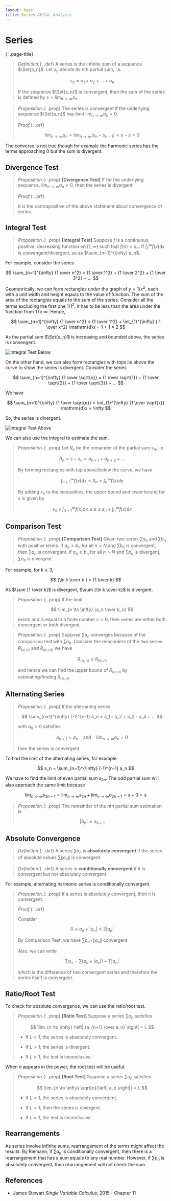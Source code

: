 ```yaml
---
layout: base
title: Series &#124; Analysis
---
```


# Series
{: .page-title}

> *Definition.*{: .def}
> A series is the infinite sum of a sequence $\Set{a_n}$.
> Let $s_n$ denote its $n$th partial sum, i.e.
>
> $$
  s_n = a_1 + a_2 + ... + a_n
  $$
>
> If the sequence $\Set{s_n}$ is convergent, then the sum of the series is defined by $s = \lim_{n \to \infty} s_n$.

> *Proposition.*{: .prop}
> The series is convergent if the underlying sequence $\Set{a_n}$ has limit $\lim_{n \to \infty} a_n = 0$.
>
> *Proof.*{: .prf}
>
> $$
  \lim_{n \to \infty} a_n = \lim_{n \to \infty} (s_n - s_{n-1}) = s - s = 0
  $$

The converse is not true though for example the harmonic series has the terms approaching $0$ but the sum is divergent.

## Divergence Test

> *Proposition.*{: .prop}
> **[Divergence Test]**
> If for the underlying sequence, $\lim_{n \to \infty} a_n \not = 0$, then the series is divergent.
>
> *Proof.*{: .prf}
>
> It is the contrapositive of the above statement about convergence of series.

## Integral Test

> *Proposition.*{: .prop}
> **[Integral Test]**
> Suppose $f$ is a continuous, positive, decreasing function on $[1, \infty)$ such that $f(n) = a_n$.
> If $\int_{1}^{\infty} f(x) \mathrm{d}x$ is convengent/divergent, so as $\sum_{n=1}^{\infty} a_n$.

For example, consider the series

$$
\sum_{n=1}^{\infty} {1 \over n^2} = {1 \over 1^2} + {1 \over 2^2} + {1 \over 3^2} + ...
$$

Geometrically, we can form rectangles under the graph of $y = 1/x^2$, each with a unit width and height eqauls to the value of function.
The sum of the area of the rectangles equals to the sum of the series. Consider all the terms excluding the first one $1/1^2$,
it has to be less than the area under the function from $1$ to $\infty$. Hence,

$$
\sum_{n=1}^{\infty} {1 \over n^2} < {1 \over 1^2} + \int_{1}^{\infty} { 1 \over x^2} \mathrm{d}x = 1 + 1 = 2
$$

As the partial sum $\Set{s_n}$ is increasing and bounded above, the series is convengent.

![Integral Test Below](../images/integral-test-below.png)

On the other hand, we can also form rectangles with tops lie above the curve to show the series is divergent. Consider the series

$$
\sum_{n=1}^{\infty} {1 \over \sqrt{n}} = {1 \over \sqrt{1}} + {1 \over \sqrt{2}} + {1 \over \sqrt{3}} + ...
$$

We have

$$
\sum_{n=1}^{\infty} {1 \over \sqrt{n}} > \int_{1}^{\infty} {1 \over \sqrt{x}} \mathrm{d}x = \infty
$$

So, the series is divergent.

![Integral Test Above](../images/integral-test-below.png)

We can also use the integral to estimate the sum.

> *Proposition.*{: .prop}
> Let $R_n$ be the remainder of the partial sum $s_n$, i.e.
>
> $$
  R_n = s - s_n = a_{n+1} + a_{n+2} + ...
  $$
>
> By forming rectangles with top above/below the curve, we have
>
> $$
  \int_{n+1}^{\infty} f(x) \mathrm{d}x \le R_n \le \int_{n}^{\infty} f(x) \mathrm{d}x
  $$
>
> By adding $s_n$ to the inequalities, the upper bound and lower bound for $s$ is given by
>
> $$
  s_n + \int_{n+1}^{\infty} f(x) \mathrm{d}x \le s \le s_n + \int_{n}^{\infty} f(x) \mathrm{d}x
  $$

## Comparison Test

> *Proposition.*{: .prop}
> **[Comparison Test]**
> Given two series $\sum a_n$ and $\sum b_n$ with positive terms.
> If $a_n \le b_n$ for all $n > N$ and $\sum b_n$ is convergent, then $\sum a_n$ is convergent.
> If $a_n \ge b_n$ for all $n > N$ and $\sum b_n$ is divergent, $\sum a_n$ is divergent.

For example, for $k \ge 3$,

$$
{\ln k \over k } > {1 \over k}
$$

As $\sum {1 \over k}$ is divergent, $\sum {\ln k \over k}$ is divergent.

> *Proposition.*{: .prop}
> If the limit
>
> $$
  \lim_{n \to \infty} {a_n \over b_n}
  $$
>
> exists and is equal to a finite number $c > 0$, then series are either both convergent or both divergent.

> *Proposition.*{: .prop}
> Suppose $\sum a_n$ converges because of the comparison test with $\sum b_n$.
> Consider the remainders of the two series $R_{(a, n)}$ and $R_{(b, n)}$, we have
>
> $$
  R_{(a, n)} \le R_{(b, n)}
  $$
>
> and hence we can find the upper bound of $R_{(a, n)}$ by estimating/finding $R_{(b,n)}$.

## Alternating Series

> *Proposition.*{: .prop}
> If the alternating series
>
> $$
  \sum_{n=1}^{\infty} (-1)^{n-1} a_n = a_1 - a_2 + a_3 - a_4 + ...
  $$
>
> with $a_n > 0$ satisfies
>
> $$
  a_{n+1} < a_n \quad \text{and} \quad \lim_{n \to \infty} a_n = 0
  $$
>
> then the series is convergent.

To find the limit of the alternating series, for example

$$
s_n = \sum_{n=1}^{\infty} (-1)^{n-1} a_n
$$

We have to find the limit of even partial sum $s_{2n}$. The odd partial sum will also approach the same limit because

$$
\lim_{n \to \infty} s_{2n+1} = \lim_{n \to \infty} s_{2n} + \lim_{n \to \infty} a_{2n+1} = s + 0 = s
$$

> *Proposition.*{: .prop}
> The remainder of the $n$th partial sum estimation is
>
> $$
  |R_n| \le a_{n+1}
  $$

## Absolute Convergence

> *Definition.*{: .def}
> A series $\sum a_n$ is **absolutely convergent** if the series of absolute values $\sum \| a_n \|$ is convergent.

> *Definition.*{: .def}
> A series is **conditionally convergent** if it is convergent but not absolutely convergent.

For example, alternating harmonic series is conditionally convergent.

> *Proposition.*{: .prop}
> If a series is absolutely convergent, then it is convergent.
>
> *Proof.*{: .prf}
>
> Consider
>
> $$
  0 \le a_n + |a_n| \le 2|a_n|
  $$
>
> By Comparison Test, we have $\sum a_n + \|a_n\|$ convergent.
>
> Also, we can write
>
> $$
  \sum a_n = \sum (a_n + |a_n|) - \sum |a_n|
  $$
>
> which is the difference of two convergent series and therefore the series itself is convergent.

## Ratio/Root Test

To check for absolute convergence, we can use the ratio/root test.

> *Proposition.*{: .prop}
> **[Ratio Test]**
> Suppose a series $\sum a_n$ satisfies
>
> $$
  \lim_{n \to \infty} \left| {a_{n+1} \over a_n} \right| = L
  $$
>
> + If $L < 1$, the series is absolutely convergent.
>
> + If $L > 1$, the series is divergent.
>
> + If $L = 1$, the test is inconclusive.

When $n$ appears in the power, the root test will be useful.

> *Proposition.*{: .prop}
> **[Root Test]**
> Suppose a series $\sum a_n$ satisfies
>
> $$
  \lim_{n \to \infty} \sqrt[n]{\left| a_n \right|} = L
  $$
>
> + If $L < 1$, the series is absolutely convergent.
>
> + If $L > 1$, then the series is divergent.
>
> + If $L = 1$, the test is inconclusive.

## Rearrangements

As series involve infinite sums, rearrangement of the terms might affect the results.
By Riemann, if $\sum a_n$ is conditionally convergent, then there is a rearrangement that has a sum equals to any real number.
However, if $\sum a_n$ is absolutely convergent, then rearrangement will not check the sum.

## References

* James Stewart _Single Variable Calculus_, 2015 - Chapter 11
